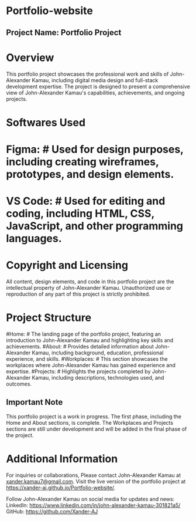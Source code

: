 # Portfolio-website

## Project Name: Portfolio Project ##

# Overview #
This portfolio project showcases the professional work and skills of John-Alexander Kamau, including digital media design and full-stack development expertise. 
The project is designed to present a comprehensive view of John-Alexander Kamau's capabilities, achievements, and ongoing projects.

# Softwares Used #
# Figma: # Used for design purposes, including creating wireframes, prototypes, and design elements.
# VS Code: # Used for editing and coding, including HTML, CSS, JavaScript, and other programming languages.

# Copyright and Licensing #
All content, design elements, and code in this portfolio project are the intellectual property of John-Alexander Kamau. Unauthorized use or reproduction of any part of this project is strictly prohibited.

# Project Structure #
#Home: # The landing page of the portfolio project, featuring an introduction to John-Alexander Kamau and highlighting key skills and achievements.
#About: # Provides detailed information about John-Alexander Kamau, including background, education, professional experience, and skills.
#Workplaces: # This section showcases the workplaces where John-Alexander Kamau has gained experience and expertise.
#Projects: # Highlights the projects completed by John-Alexander Kamau, including descriptions, technologies used, and outcomes.

## Important Note ##
This portfolio project is a work in progress. 
The first phase, including the Home and About sections, is complete. 
The Workplaces and Projects sections are still under development and will be added in the final phase of the project.

# Additional Information #
For inquiries or collaborations, 
Please contact John-Alexander Kamau at <xander.kamau7@gmail.com>.
Visit the live version of the portfolio project at <https://xander-aj.github.io/Portfolio-website/>.

Follow John-Alexander Kamau on social media for updates and news:
LinkedIn: <https://www.linkedin.com/in/john-alexander-kamau-301821a5/>
GitHub: <https://github.com/Xander-AJ>
